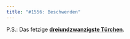 ```yaml
---
title: "#1556: Beschwerden"
---
```


P.S.:
Das fetzige <a href="http://www.fonflatter.de/advent09"><strong>dreiundzwanzigste Türchen</strong></a>. 

